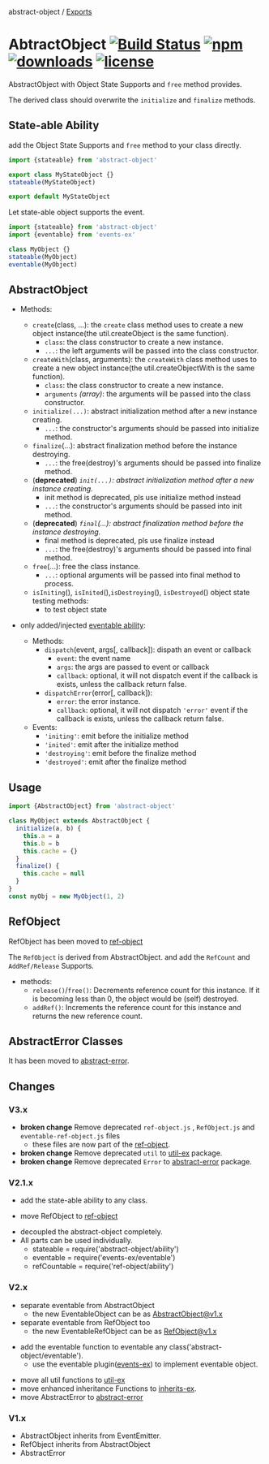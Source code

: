 abstract-object / [Exports](modules.md)

# AbtractObject [![Build Status](https://img.shields.io/travis/snowyu/abstract-object/master.png)](http://travis-ci.org/snowyu/abstract-object) [![npm](https://img.shields.io/npm/v/abstract-object.svg)](https://npmjs.org/package/abstract-object) [![downloads](https://img.shields.io/npm/dm/abstract-object.svg)](https://npmjs.org/package/abstract-object) [![license](https://img.shields.io/npm/l/abstract-object.svg)](https://npmjs.org/package/abstract-object)

AbstractObject with Object State Supports and `free` method provides.

The derived class should overwrite the `initialize` and `finalize` methods.

## State-able Ability

add the Object State Supports and `free` method to your class directly.

```js
import {stateable} from 'abstract-object'

export class MyStateObject {}
stateable(MyStateObject)

export default MyStateObject

```

Let state-able object supports the event.

```js
import {stateable} from 'abstract-object'
import {eventable} from 'events-ex'

class MyObject {}
stateable(MyObject)
eventable(MyObject)
```

## AbstractObject

* Methods:
  * `create`(class, ...): the `create` class method uses to create a new object instance(the util.createObject is the same function).
    * `class`: the class constructor to create a new instance.
    * `...`: the left arguments will be passed into the class constructor.
  * `createWith`(class, arguments): the `createWith` class method uses to create a new object instance(the util.createObjectWith is the same function).
    * `class`: the class constructor to create a new instance.
    * `arguments` *(array)*: the arguments will be passed into the class constructor.
  * `initialize(...)`: abstract initialization method after a new instance creating.
    * `...`: the constructor's arguments should be passed into initialize method.
  * `finalize`(...): abstract finalization method before the instance destroying.
    * `...`: the free(destroy)'s arguments should be passed into finalize method.
  * (**deprecated**) *`init(...)`: abstract initialization method after a new instance creating.*
    * init method is deprecated, pls use initialize method instead
    * `...`: the constructor's arguments should be passed into init method.
  * (**deprecated**) *`final`(...): abstract finalization method before the instance destroying.*
    * final method is deprecated, pls use finalize instead
    * `...`: the free(destroy)'s arguments should be passed into final method.
  * `free`(...): free the class instance.
    * `...`: optional arguments will be passed into final method to process.
  * `isIniting`(), `isInited`(),`isDestroying`(), `isDestroyed`() object state testing methods:
    * to test object state

* only added/injected [eventable ability](https://github.com/snowyu/events-ex.js):
  * Methods:
    * `dispatch`(event, args[, callback]): dispath an event or callback
      * `event`: the event name
      * `args`: the args are passed to event or callback
      * `callback`: optional, it will not dispatch event if the callback is exists, unless the callback return false.
    * `dispatchError`(error[, callback]):
      * `error`: the error instance.
      * `callback`: optional, it will not dispatch `'error'` event if the callback is exists, unless the callback return false.
  * Events:
    * `'initing'`: emit before the initialize method
    * `'inited'`: emit after the initialize method
    * `'destroying'`: emit before the finalize method
    * `'destroyed'`: emit after the finalize method

## Usage

```js
import {AbstractObject} from 'abstract-object'

class MyObject extends AbstractObject {
  initialize(a, b) {
    this.a = a
    this.b = b
    this.cache = {}
  }
  finalize() {
    this.cache = null
  }
}
const myObj = new MyObject(1, 2)
```

## RefObject

RefObject has been moved to [ref-object](https://github.com/snowyu/ref-object.js)

The `RefObject` is derived from AbstractObject. and add the `RefCount` and `AddRef/Release` Supports.

* methods:
  * `release()`/`free()`: Decrements reference count for this instance.
    If it is becoming less than 0, the object would be (self) destroyed.
  * `addRef()`: Increments the reference count for this instance
    and returns the new reference count.

## AbstractError Classes

It has been moved to [abstract-error](https://github.com/snowyu/abstract-error.js).

## Changes

### V3.x

* **broken change** Remove deprecated `ref-object.js` , `RefObject.js` and `eventable-ref-object.js` files
  * these files are now part of the [ref-object](https://github.com/snowyu/ref-object.js).
* **broken change** Remove deprecated `util` to [util-ex](https://github.com/snowyu/util-ex.js) package.
* **broken change** Remove deprecated `Error` to [abstract-error](https://github.com/snowyu/abstract-error.js) package.

### V2.1.x

+ add the state-able ability to any class.
- **<broken change>** move RefObject to [ref-object](https://github.com/snowyu/ref-object.js)
* decoupled the abstract-object completely.
* All parts can be used individually.
  * stateable = require('abstract-object/ability')
  * eventable = require('events-ex/eventable')
  * refCountable = require('ref-object/ability')

### V2.x

* **<broken change>** separate eventable from AbstractObject
  + the new EventableObject can be as AbstractObject@v1.x
* **<broken change>** separate eventable from RefObject too
  + the new EventableRefObject can be as RefObject@v1.x
+ add the eventable function to eventable any class('abstract-object/eventable').
  * use the eventable plugin([events-ex](https://github.com/snowyu/events-ex.js)) to implement eventable object.
- move all util functions to [util-ex](https://github.com/snowyu/util-ex.js)
- move enhanced inheritance Functions to [inherits-ex](https://github.com/snowyu/inherits-ex.js).
- move AbstractError to [abstract-error](https://github.com/snowyu/abstract-error.js)

### V1.x

* AbstractObject inherits from EventEmitter.
* RefObject inherits from AbstractObject
* AbstractError
